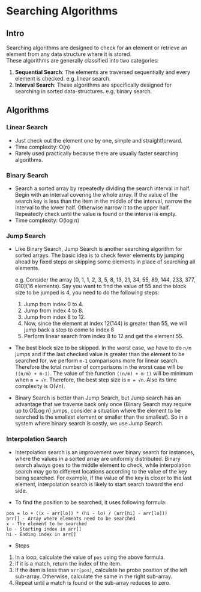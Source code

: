 # Searching Algorithms

## Intro

Searching algorithms are designed to check for an element or retrieve an element from any data structure where it is stored. <br>
These algorithms are generally classified into two categories:

1. **Sequential Search**: The elements are traversed sequentially and every element is checked. e.g. linear search.
2. **Interval Search**: These algorithms are specifically designed for searching in sorted data-structures. e.g. binary search.

## Algorithms

### Linear Search

- Just check out the element one by one, simple and straightforward.
- Time complexity: O(n)
- Rarely used practically because there are usually faster searching algorithms.

### Binary Search

- Search a sorted array by repeatedly dividing the search interval in half. Begin with an interval covering the whole array. If the value of the search key is less than the item in the middle of the interval, narrow the interval to the lower half. Otherwise narrow it to the upper half. Repeatedly check until the value is found or the interval is empty.
- Time complexity: O(log n)

### Jump Search

- Like Binary Search, Jump Search is another searching algorithm for sorted arrays. The basic idea is to check fewer elements by jumping ahead by fixed steps or skipping some elements in place of searching all elements.<br>

  e.g. Consider the array [0, 1, 1, 2, 3, 5, 8, 13, 21, 34, 55, 89, 144, 233, 377, 610](16 elements). Say you want to find the value of 55 and the block size to be jumped is 4, you need to do the following steps:

  1. Jump from index 0 to 4.
  2. Jump from index 4 to 8.
  3. Jump from index 8 to 12.
  4. Now, since the element at index 12(144) is greater than 55, we will jump back a step to come to index 8
  5. Perform linear search from index 8 to 12 and get the element 55.

- The best block size to be skipped.
  In the worst case, we have to do `n/m` jumps and if the last checked value is greater than the element to be searched for, we perform `m-1` comparisons more for linear search. Therefore the total number of comparisons in the worst case will be `((n/m) + m-1)`. The value of the function `((n/m) + m-1)` will be minimum when `m = √n`. Therefore, the best step size is `m = √n`. Also its time complexity is O(√n).

- Binary Search is better than Jump Search, but Jump search has an advantage that we traverse back only once (Binary Search may require up to O(Log n) jumps, consider a situation where the element to be searched is the smallest element or smaller than the smallest). So in a system where binary search is costly, we use Jump Search.

### Interpolation Search

- Interpolation search is an improvement over binary search for instances, where the values in a sorted array are uniformly distributed. Binary search always goes to the middle element to check, while interpolation search may go to different locations according to the value of the key being searched. For example, if the value of the key is closer to the last element, interpolation search is likely to start search toward the end side.

- To find the position to be searched, it uses following formula:

```
pos = lo + ((x - arr[lo]) * (hi - lo) / (arr[hi] - arr[lo]))
arr[] - Array where elements need to be searched
x - The element to be searched
lo - Starting index in arr[]
hi - Ending index in arr[]
```

- Steps

1. In a loop, calculate the value of `pos` using the above formula.
2. If it is a match, return the index of the item.
3. If the item is less than `arr[pos]`, calculate he probe position of the left sub-array. Otherwise, calculate the same in the right sub-array.
4. Repeat until a match is found or the sub-array reduces to zero.
